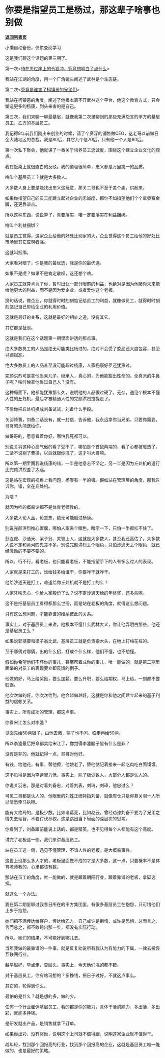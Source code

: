 # 你要是指望员工是杨过，那这辈子啥事也别做

[**返回列表页**](/gzh/记忆承载3)

小懒自动备份，仅供查阅学习

这是我们聊这个话题的第三期了。

  

第一次<[待在思过崖上的令狐冲，究竟想明白了点什么](http://mp.weixin.qq.com/s?__biz=MzU3NDc5Nzc0NQ==&mid=2247485553&idx=1&sn=5c1cacbdd20601daced5b1b8c0e2f2e7&chksm=fd2daaafca5a23b924dcaa6beed3387985557c4b94c920a1426eca549bcacedb9a0bf1feb5a8&scene=21#wechat_redirect)>

我站在江湖的角度，用一个广角镜头阐述了武林是个生态链。

  

第二次<[究竟是谁害了柯镇恶的兄弟们](http://mp.weixin.qq.com/s?__biz=MzU3NDc5Nzc0NQ==&mid=2247485559&idx=1&sn=568fad6f77bef19620ee9592eccc5cb3&chksm=fd2daaa9ca5a23bf46bb9c02d8b4b066ff2b729b5229e7dfc268310601832268df74a2033516&scene=21#wechat_redirect)>

我站在柯镇恶的角度，阐述了他根本离不开武林这个平台，他这个教育方式，只会塑造更多的杨康，到头来害的是自己。

  

第三次，我们来聊一聊最基层，就像我第二次里聊到的那些充满怨言的甲方的基层员工，乙方的基层员工。

  

我记得8年前我们刚出来创业的时候，请了个资深的销售做CEO，这老哥以前做日企大陆地区的总裁，我是80后，其它几个是70后，只有他一个人是60后。  

  

第一次私下聚会，他就讲了一番关于培养员工忠诚度，围绕这个建立企业文化的观点。  

  

我在饭桌上就很直白的反驳。我的道理很简单，忠义都是万里挑一的品质。

  

啥叫个基层员工？就是大多数人。  

  

大多数人身上要是能找出忠义这玩意，那关二哥也不至于盖个庙，供起来。

  

如果你指望自己的员工能建立起对企业的忠诚度，那你不如指望他们个个拿奥赛金牌，还更靠谱点。  

  

所以这种东西，说说算了，真要落实，咱一定要落实在利益捆绑。  

  

啥叫个利益捆绑？

  

就是员工觉得，这家企业给他的好处比别家的大，企业觉得这个员工给他的好处比市场里其它应聘者强。

  

这就叫捆绑。

  

大家看对眼了，你是我的最优选，我是你的最优选。

  

如果不是呢？如果不是肯定散呗，这还想个啥。  

  

人家员工就算肯为了你，暂时出让一部分眼前的利益，也绝对是因为他赌你未来能给他更大的利益，而不是因为爱企业，或者爱你这个老板。  

  

换句话说，做企业，你就得时时刻刻惦记给员工的利益，就像做员工，就得时时刻刻惦记自己带给企业的利用价值。  

  

这就是最好的关系，这就是最好的相处之道，没有其它。  

  

其它都是扯淡。

  

这就是我们在这个话题第一期里面讲透的那点事。  

  

绝大多数员工的人品是绝无可能类比杨过的，绝对不会受了委屈还大度包容，甚至以德报怨。

  

绝大多数员工的人品甚至没可能超过杨康，人家杨康好歹还犹豫过。

  

完颜洪烈可是拿他当亲儿子，继承人，真心的，为他能豁出性命的。全真派的牛鼻子呢？啥时候拿他当过自己人？没有。  

  

这种局面下，他都能犹豫那么久，说明他的人品很过硬了。无奈，遇见个根本不懂人性的丘处机，最后才被精通人性的完颜洪烈拉拢走了。

  

不信你把丘处机换成刘备试试，刘备什么手段。  

  

关羽降曹，刘备二话没有，就一封信，告诉他，我永远拿你当兄弟，只要你需要，哥哥的头颅送给你。

  

做哥哥的，愿意看着你好，哪怕我死都可以。

  

别说关羽这种心高气傲的看了受不了，哪怕是个首鼠两端的，看了心都被暖热了。二话不说别了曹操，以后就跟你混了，这才叫大哥嘛。

  

所以第一期里面我说杨康的错，一半是他意志不坚定，另一半是因为丘处机的道行比完颜洪烈差了太远。  

  

这是站在宏观的视角上看问题，杨康有一半的错。假如站在管理层的角度，那我告诉你，错，全在丘处机。  

  

为啥？  

  

就因为咱的概率论都不是体育老师教的。  

  

大多数人论人品，论意志，绝无可能超过杨康。

  

别说完颜洪烈推心置腹，哪怕人家丢个眼色，暗示一下，只怕一半都扛不住了。  

  

彭连虎、沙通天、梁子翁、灵智上人，这就是大多数人，甚至我还高估了，大多数人说不定和黄河四鬼差不多，别说完颜洪烈丢个眼色，只怕沙通天丢个眼色，就已经激动的不要不要的。

  

所以，行不行，看老板，也只能看老板，不能指望手下的人有多么过人的表现。  

  

人家就是来打工的，谁给钱多给谁干，你要咋干就咋干。

  

他给沙通天是打工，难道给你丘处机就不是打工的么？

  

人家凭啥忠心，你给人家股份了么？说不定沙通天给的年终奖，还多些呢。

  

这不是把基层员工看得都那么世俗，而是站在老板的角度，就得这么想问题。  

  

只有这么想问题，才能靠谱的维系彼此的关系。

  

事实上，对于基层员工来讲，他根本不懂什么武林大义，你让他弄明白那些，他还是基层员工么？  

  

如果说郭靖要和梁子翁比武，基层员工就是负责搬木头，在地上钉梅花桩的。  

  

至于哪俩对哪俩，出的什么招，打成个什么样，他们不懂，也不想懂。

  

假如你希望他们不坏你的事儿，甚至帮着成你的事儿，唯一能做的，就是第二期里面举的对员工的表现要立即反馈的例子。  

  

他做的好，马上给奖励，要么加薪，要么升职，要么给期权，马上给，一刻都不要耽误。  

  

他次次做的好，你次次给到，他会越做越好。这就是你和他之间建立起来的基于利益的信赖关系。

  

事实上，所有成功的管理，都这点事。  

  

你看宋江怎么对李逵？  

  

见面先给50两银子，由他去赌，输了也不问，临走再给50两。

  

所以李逵最后把命都卖给宋江了，你觉得李逵脑子里有什么是非？

  

没有是非的。他就记得一点，哥哥对他好。

  

有钱，给他花，有事，替他擦，他娘老了，替他惦记着接来一起吃肉吃白面馍馍。

  

这不见得是因为李逵智力低，事实上，除了极少数人，大部分人都是认人的。

  

你说关羽忠，那是对着刘备忠，对着刘表，刘琦，刘璋，他忠过么？

  

可见二哥都是认人的，他眼里的刘姓正统特指刘备，就像周仓只是仰慕关羽一人所以情愿牵马执镫。

  

能有大格局的，是极少数。比如诸葛亮，比如赵云，曾经劝谏刘备不要为了兄弟之情失去理智，不要讨伐孙权。这是跳出当下局面的深层次的思考。

  

你看到了，刘备跟前能说上话的，都是精英，也不见得每个人都能有这个高度。

  

讲完了老板这一侧，我们来讲基层员工。

  

站在员工这一侧，遇见不懂管理，不谙人性的老板，是大概率事件。

  

这世上没那么多人才的，老板里面做不成的才是大多数，这一点，只要概率不是体育老师教的，心里都该有数。  

  

那站在员工的角度，唯一能做的，就是跟着朝阳行业，跟着靠谱的老板，拿脚选择。  

  

就这么一个办法。

  

我在第二期里聊过我昔日所在的甲方集团里，有很多基层员工在抱怨，只可惜他们止步于抱怨。  

  

她们把不满传达给客户，传达给乙方，自己或许是懒惰，或许是恐惧，总而言之，言而总之，都不敢跨出那一步，都没有实际行动。  

  

所以，她们的结果，不可能好到哪儿去。  

  

当年我做的最靠谱的一件事，就是反复劝说所有我认为有能力的下属，一律去投奔互联网行业。

  

越早越好，早点走，莫回头。事实上，今天他们混的都不错。

  

对于基层员工，你有啥可想的？多挣钱，把日子过好，不就这点事么。

  

其它的，轮得到你么。

  

最怕的是什么？就是想的多，做的少。  

  

任何一个行业雇佣基层员工，看的都是你的能力，具体干活的能力，多出活，多出彩，就能多挣钱。  

  

是研发就出产品，是销售就拿下订单。  

  

如果你出彩，没有奖励，说明这个上司就不值得跟，说明这家企业就不值得干。

  

趁年轻，找到那个回报高的行业，找到那个回报高的企业，这就是基层员工唯一能做的，也是最好的策略。

